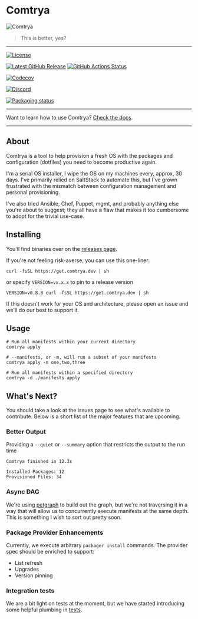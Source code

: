 # Comtrya

![Comtrya](/Comtrya.gif "Hello")

> This is better, yes?

---

[![License](https://img.shields.io/github/license/comtrya/comtrya?style=for-the-badge)](https://github.com/comtrya/comtrya/blob/main/LICENSE)

[![Latest GitHub Release](https://img.shields.io/github/v/release/comtrya/comtrya?label=Latest&style=for-the-badge)](https://github.com/comtrya/comtrya/releases/latest)
[![GitHub Actions Status](https://img.shields.io/github/actions/workflow/status/comtrya/comtrya/main.yaml?branch=main&style=for-the-badge)](https://github.com/comtrya/comtrya/actions/workflows/main.yml)

[![Codecov](https://img.shields.io/codecov/c/github/comtrya/comtrya?style=for-the-badge)](https://codecov.io/gh/comtrya/comtrya)

[![Discord](https://img.shields.io/discord/730728064031653999?label=Discord&style=for-the-badge)](https://rawkode.chat)

[![Packaging status](https://repology.org/badge/vertical-allrepos/comtrya.svg)](https://repology.org/metapackage/comtrya)

---

Want to learn how to use Comtrya? [Check the docs](https://comtrya.dev).

---

## About

Comtrya is a tool to help provision a fresh OS with the packages and configuration (dotfiles) you need to become productive again.

I'm a serial OS installer, I wipe the OS on my machines every, approx, 30 days. I've primarily relied on SaltStack to automate this, but I've grown frustrated with the mismatch between configuration management and personal provisioning.

I've also tried Ansible, Chef, Puppet, mgmt, and probably anything else you're about to suggest; they all have a flaw that makes it too cumbersome to adopt for the trivial use-case.

## Installing

You'll find binaries over on the [releases page](https://github.com/comtrya/comtrya/releases/latest).

If you're not feeling risk-averse, you can use this one-liner:

```shell
curl -fsSL https://get.comtrya.dev | sh
```

or specify `VERSION=vx.x.x` to pin to a release version

```shell
VERSION=v0.8.8 curl -fsSL https://get.comtrya.dev | sh
```

If this doesn't work for your OS and architecture, please open an issue and we'll do our best to support it.

## Usage

```shell
# Run all manifests within your current directory
comtrya apply

# --manifests, or -m, will run a subset of your manifests
comtrya apply -m one,two,three

# Run all manifests within a specified directory
comtrya -d ./manifests apply
```

## What's Next?

You should take a look at the issues page to see what's available to contribute. Below is a short list of the major features that are upcoming.

### Better Output

Providing a `--quiet` or `--summary` option that restricts the output to the run time

```shell
Comtrya finished in 12.3s

Installed Packages: 12
Provisioned Files: 34
```

### Async DAG

We're using [petgraph](https://github.com/petgraph/petgraph) to build out the graph, but we're not traversing it in a way that will allow us to concurrently execute manifests at the same depth. This is something I wish to sort out pretty soon.

### Package Provider Enhancements

Currently, we execute arbitrary `packager install` commands. The provider spec should be enriched to support:

-   List refresh
-   Upgrades
-   Version pinning

### Integration tests

We are a bit light on tests at the moment, but we have started introducing some helpful plumbing in [tests](comtrya/app/tests).
